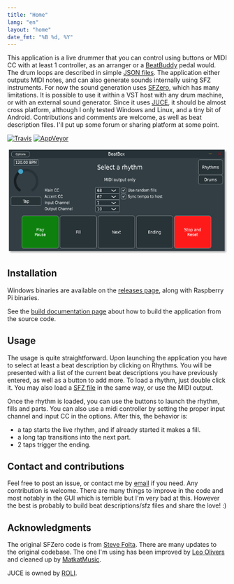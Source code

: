 ```yaml
---
title: "Home"
lang: "en"
layout: "home"
date_fmt: "%B %d, %Y"
---
```

<div markdown="1" class="jumbotron p-4 mb-3">

This application is a live drummer that you can control using buttons or MIDI CC
with at least 1 controller, as an arranger or a [BeatBuddy] pedal would.
The drum loops are described in simple [JSON files].
The application either outputs MIDI notes, and can also generate sounds
internally using SFZ instruments.
For now the sound generation uses [SFZero], which has many limitations.
It is possible to use it within a VST host with any drum machine,
or with an external sound generator.
Since it uses [JUCE], it should be almost cross platform,
although I only tested Windows and Linux, and a tiny bit of Android.
Contributions and comments are welcome, as well as beat description files.
I'll put up some forum or sharing platform at some point.

[![Travis](https://img.shields.io/travis/com/sfztools/beatbox.svg?label=Linux-macOS&style=popout&logo=travis)](https://travis-ci.com/sfztools/beatbox)
[![AppVeyor](https://img.shields.io/appveyor/ci/sfztools/beatbox.svg?label=Windows&style=popout&logo=appveyor)](https://ci.appveyor.com/project/sfztools/beatbox)

![Screenshot](/assets/img/screenshot.png)

</div>

## Installation

Windows binaries are available on the [releases page],
along with Raspberry Pi binaries.

See the [build documentation page] about how to build the application
from the source code.

## Usage

The usage is quite straightforward.
Upon launching the application you have to select at least a beat description
by clicking on Rhythms.
You will be presented with a list of the current beat descriptions you have
previously entered, as well as a button to add more.
To load a rhythm, just double click it.
You may also load a [SFZ file] in the same way, or use the MIDI output.

Once the rhythm is loaded, you can use the buttons to launch the rhythm,
fills and parts.
You can also use a midi controller
by setting the proper input channel and input CC in the options.
After this, the behavior is:
- a tap starts the live rhythm, and if already started it makes a fill.
- a long tap transitions into the next part.
- 2 taps trigger the ending.

## Contact and contributions

Feel free to post an issue, or contact me by [email] if you need.
Any contribution is welcome.
There are many things to improve in the code and most notably in the GUI
which is terrible but I'm very bad at this.
However the best is probably to build beat descriptions/sfz files
and share the love! :)

## Acknowledgments

The original SFZero code is from [Steve Folta].
There are many updates to the original codebase.
The one I'm using has been improved by [Leo Olivers]
and cleaned up by [MatkatMusic].

JUCE is owned by [ROLI].

<!--
## Latest News

{% include post.html %}
-->

[BeatBuddy]:                https://singularsound.com/
[JSON files]:               documentation/beat-description-files
[build documentation page]: documentation/build
[email]:                    mailto:paulfd@outlook.fr
[JUCE]:                     https://juce.com/
[Leo Olivers]:              https://github.com/altalogix/SFZero
[MatkatMusic]:              https://github.com/matkatmusic/SFZero
[releases page]:            https://github.com/sfztools/beatbox/releases
[ROLI]:                     https://roli.com/
[SFZ file]:                 documentation/drum-sfz-files
[SFZero]:                   http://stevefolta.github.io/SFZero/
[Steve Folta]:              http://stevefolta.github.io/SFZero/
